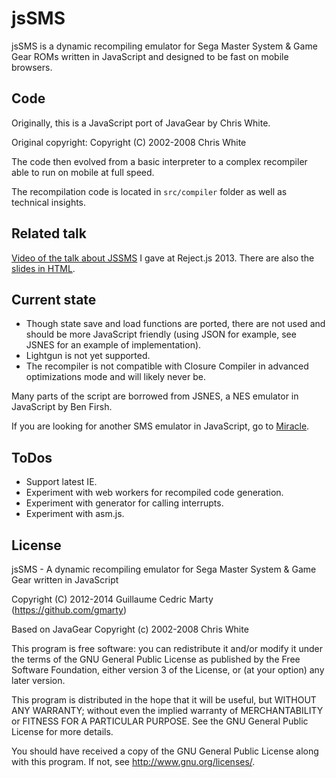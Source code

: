 # jsSMS

jsSMS is a dynamic recompiling emulator for Sega Master System & Game Gear ROMs written in JavaScript and designed to be fast on mobile browsers.

## Code

Originally, this is a JavaScript port of JavaGear by Chris White.

Original copyright:
    Copyright (C) 2002-2008 Chris White

The code then evolved from a basic interpreter to a complex recompiler able to run on mobile at full speed.

The recompilation code is located in `src/compiler` folder as well as technical insights.

## Related talk

[Video of the talk about JSSMS](http://bit.ly/18n5yHj) I gave at Reject.js 2013. There are also the [slides in HTML](http://gmarty.github.io/jsSMS/Reject.JS-2013-Slides/).

## Current state

* Though state save and load functions are ported, there are not used and should be more JavaScript friendly (using JSON for example, see JSNES for an example of implementation).
* Lightgun is not yet supported.
* The recompiler is not compatible with Closure Compiler in advanced optimizations mode and will likely never be.

Many parts of the script are borrowed from JSNES, a NES emulator in JavaScript by Ben Firsh.

If you are looking for another SMS emulator in JavaScript, go to [Miracle](http://github.com/mattgodbolt/Miracle).

## ToDos

* Support latest IE.
* Experiment with web workers for recompiled code generation.
* Experiment with generator for calling interrupts.
* Experiment with asm.js.

## License

jsSMS - A dynamic recompiling emulator for Sega Master System & Game Gear written in JavaScript

Copyright (C) 2012-2014 Guillaume Cedric Marty (https://github.com/gmarty)

Based on JavaGear Copyright (c) 2002-2008 Chris White

This program is free software: you can redistribute it and/or modify
it under the terms of the GNU General Public License as published by
the Free Software Foundation, either version 3 of the License, or
(at your option) any later version.

This program is distributed in the hope that it will be useful,
but WITHOUT ANY WARRANTY; without even the implied warranty of
MERCHANTABILITY or FITNESS FOR A PARTICULAR PURPOSE.  See the
GNU General Public License for more details.

You should have received a copy of the GNU General Public License
along with this program.  If not, see <http://www.gnu.org/licenses/>.
